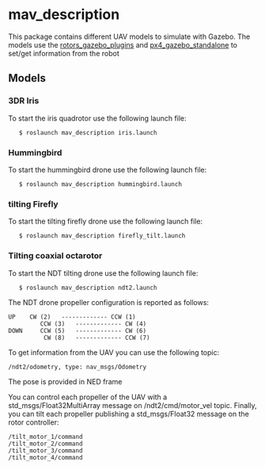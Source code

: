 # mav_description

This package contains different UAV models to simulate with Gazebo. The models use the [rotors_gazebo_plugins](http://wiki.ros.org/rotors_gazebo_plugins) and [px4_gazebo_standalone](>https://github.com/jocacace/px4_gazebo_standalone) to set/get information from the robot


## Models
### 3DR Iris
To start the iris quadrotor use the following launch file:

       $ roslaunch mav_description iris.launch
### Hummingbird
To start the hummingbird drone use the following launch file:

       $ roslaunch mav_description hummingbird.launch
### tilting Firefly
To start the tilting firefly drone use the following launch file:

       $ roslaunch mav_description firefly_tilt.launch
### Tilting coaxial octarotor
To start the NDT tilting drone use the following launch file:

       $ roslaunch mav_description ndt2.launch
  
The NDT drone propeller configuration is reported as follows:
		  
	UP	  CW (2)   ------------- CCW (1)
	         CCW (3)   ------------- CW (4)
	DOWN	 CCW (5)   ------------- CW (6)
	          CW (8)   ------------- CCW (7)	
	   
To get information from the UAV you can use the following topic:

	/ndt2/odometry, type: nav_msgs/Odometry
 
The pose is provided in NED frame

You can control each propeller of the UAV with a std_msgs/Float32MultiArray message on /ndt2/cmd/motor_vel topic.
Finally, you can tilt each propeller publishing a std_msgs/Float32 message on the rotor controller:

	/tilt_motor_1/command
	/tilt_motor_2/command
	/tilt_motor_3/command
	/tilt_motor_4/command
 

